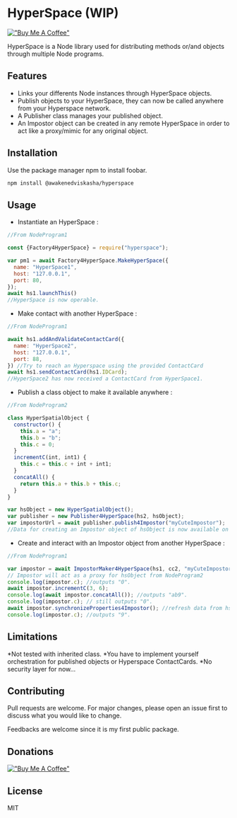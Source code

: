 

# HyperSpace (WIP)
[!["Buy Me A Coffee"](https://www.buymeacoffee.com/assets/img/custom_images/orange_img.png)]([https://www.buymeacoffee.com/gbraad](https://www.buymeacoffee.com/awakenedviskash))

HyperSpace is a Node library used for distributing methods or/and objects through multiple Node programs.

## Features

* Links your differents Node instances through HyperSpace objects.
* Publish objects to your HyperSpace, they can now be called anywhere from your Hyperspace network.
* A Publisher class manages your published object.
* An Impostor object can be created in any remote HyperSpace in order to act like a proxy/mimic for any original object.

## Installation

Use the package manager npm to install foobar.

```bash
npm install @awakenedviskasha/hyperspace
```

## Usage

* Instantiate an HyperSpace :

```javascript
//From NodeProgram1

const {Factory4HyperSpace} = require("hyperspace");

var pm1 = await Factory4HyperSpace.MakeHyperSpace({
  name: "HyperSpace1",
  host: "127.0.0.1",
  port: 80,
});
await hs1.launchThis()
//HyperSpace is now operable.

```
* Make contact with another HyperSpace :
```javascript
//From NodeProgram1

await hs1.addAndValidateContactCard({
  name: "HyperSpace2",
  host: "127.0.0.1",
  port: 88,
}) //Try to reach an Hyperspace using the provided ContactCard
await hs1.sendContactCard(hs1.IDCard); 
//HyperSpace2 has now received a ContactCard from HyperSpace1.
```
* Publish a class object to make it available anywhere :
```javascript
//From NodeProgram2

class HyperSpatialObject {
  constructor() {
    this.a = "a";
    this.b = "b";
    this.c = 0;
  }
  incrementC(int, int1) {
    this.c = this.c + int + int1;
  }
  concatAll() {
    return this.a + this.b + this.c;
  }
}

var hsObject = new HyperSpatialObject();
var publisher = new Publisher4HyperSpace(hs2, hsObject);
var impostorUrl = await publisher.publish4Impostor("myCuteImpostor");
//Data for creating an Impostor object of hsObject is now available on the HyperSpace network.
```
* Create and interact with an Impostor object from another HyperSpace :
```javascript
//From NodeProgram1

var impostor = await ImpostorMaker4HyperSpace(hs1, cc2, "myCuteImpostor");
// Impostor will act as a proxy for hsObject from NodeProgram2
console.log(impostor.c); //outputs "0".
await impostor.incrementC(3, 6);
console.log(await impostor.concatAll()); //outputs "ab9".
console.log(impostor.c); // still outputs "0".
await impostor.synchronizeProperties4Impostor(); //refresh data from hsObject
console.log(impostor.c); //outputs "9".
```
## Limitations
*Not tested with inherited class.
*You have to implement yourself orchestration for published objects or Hyperspace ContactCards.
*No security layer for now...

## Contributing
Pull requests are welcome. For major changes, please open an issue first to discuss what you would like to change.

Feedbacks are welcome since it is my first public package.

## Donations
[!["Buy Me A Coffee"](https://www.buymeacoffee.com/assets/img/custom_images/orange_img.png)]([https://www.buymeacoffee.com/gbraad](https://www.buymeacoffee.com/awakenedviskash))

## License
MIT
